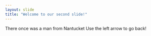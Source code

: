 ```yaml
---
layout: slide
title: "Welcome to our second slide!"
---
```

There once was a man from Nantucket
Use the left arrow to go back!
